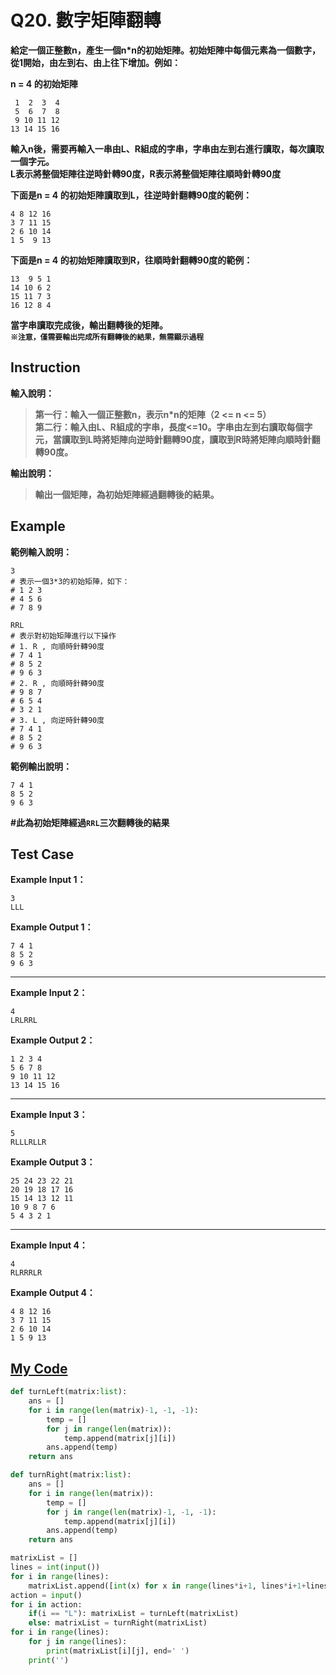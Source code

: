 # Q20. 數字矩陣翻轉

**給定一個正整數n，產生一個n*n的初始矩陣。初始矩陣中每個元素為一個數字，從1開始，由左到右、由上往下增加。例如：**

**n = 4 的初始矩陣**   

     1  2  3  4  
     5  6  7  8  
     9 10 11 12  
    13 14 15 16  

**輸入n後，需要再輸入一串由L、R組成的字串，字串由左到右進行讀取，每次讀取一個字元。**  
**L表示將整個矩陣往逆時針轉90度，R表示將整個矩陣往順時針轉90度**

**下面是n = 4 的初始矩陣讀取到L，往逆時針翻轉90度的範例：**  

    4 8 12 16
    3 7 11 15
    2 6 10 14
    1 5  9 13

**下面是n = 4 的初始矩陣讀取到R，往順時針翻轉90度的範例：**  

    13  9 5 1
    14 10 6 2
    15 11 7 3
    16 12 8 4

**當字串讀取完成後，輸出翻轉後的矩陣。**  
**`※注意，僅需要輸出完成所有翻轉後的結果，無需顯示過程`**  

## Instruction

**輸入說明：**  
> **第一行：輸入一個正整數n，表示n*n的矩陣（2 <= n <= 5）**  
  **第二行：輸入由L、R組成的字串，長度<=10。字串由左到右讀取每個字元，當讀取到L時將矩陣向逆時針翻轉90度，讀取到R時將矩陣向順時針翻轉90度。**

**輸出說明：**  
> **輸出一個矩陣，為初始矩陣經過翻轉後的結果。**  

## Example

**範例輸入說明：**  

    3
    # 表示一個3*3的初始矩陣，如下：
    # 1 2 3
    # 4 5 6
    # 7 8 9

    RRL
    # 表示對初始矩陣進行以下操作
    # 1. R , 向順時針轉90度
    # 7 4 1
    # 8 5 2
    # 9 6 3
    # 2. R , 向順時針轉90度
    # 9 8 7
    # 6 5 4
    # 3 2 1
    # 3. L , 向逆時針轉90度
    # 7 4 1
    # 8 5 2
    # 9 6 3

**範例輸出說明：**  

    7 4 1
    8 5 2
    9 6 3

**#此為初始矩陣經過`RRL`三次翻轉後的結果**

## Test Case

**Example Input 1：**

    3
    LLL
**Example Output 1：**

    7 4 1
    8 5 2
    9 6 3
- - -
**Example Input 2：**

    4
    LRLRRL
**Example Output 2：**

    1 2 3 4
    5 6 7 8
    9 10 11 12
    13 14 15 16
- - -
**Example Input 3：**

    5
    RLLLRLLR
**Example Output 3：**

    25 24 23 22 21
    20 19 18 17 16
    15 14 13 12 11
    10 9 8 7 6
    5 4 3 2 1
- - -
**Example Input 4：**

    4
    RLRRRLR
**Example Output 4：**

    4 8 12 16
    3 7 11 15
    2 6 10 14
    1 5 9 13

## [My Code](../HomeWork/q020.py)

```python
def turnLeft(matrix:list):
    ans = []
    for i in range(len(matrix)-1, -1, -1):
        temp = []
        for j in range(len(matrix)):
            temp.append(matrix[j][i])
        ans.append(temp)
    return ans

def turnRight(matrix:list):
    ans = []
    for i in range(len(matrix)):
        temp = []
        for j in range(len(matrix)-1, -1, -1):
            temp.append(matrix[j][i])
        ans.append(temp)
    return ans

matrixList = []
lines = int(input())
for i in range(lines):
    matrixList.append([int(x) for x in range(lines*i+1, lines*i+1+lines)])
action = input()
for i in action:
    if(i == "L"): matrixList = turnLeft(matrixList)
    else: matrixList = turnRight(matrixList)
for i in range(lines):
    for j in range(lines):
        print(matrixList[i][j], end=' ')
    print('')
```